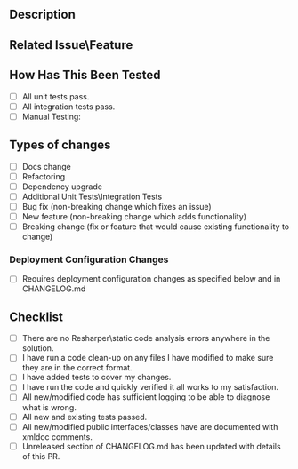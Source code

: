 <!--- Provide a general summary of your changes in the Title above -->

## Description
<!--- Describe your changes in detail -->

## Related Issue\Feature

<!--- Please link to the issue or feature: -->

## How Has This Been Tested

- [ ] All unit tests pass.
- [ ] All integration tests pass.
- [ ] Manual Testing: 
<!--- Please describe in detail how you tested your changes. -->
<!--- Include details of your testing environment, and the tests you ran to -->
<!--- see how your change affects other areas of the code, etc. -->

## Types of changes

<!--- What types of changes does your code introduce? Put an `x` in all the boxes that apply: -->
<!-- Note that you can just click these after submission and it will remember the tick for you -->

- [ ] Docs change
- [ ] Refactoring
- [ ] Dependency upgrade
- [ ] Additional Unit Tests\Integration Tests
- [ ] Bug fix (non-breaking change which fixes an issue)
- [ ] New feature (non-breaking change which adds functionality)
- [ ] Breaking change (fix or feature that would cause existing functionality to change)

### Deployment Configuration Changes

- [ ] Requires deployment configuration changes as specified below and in CHANGELOG.md

<!--- Insert Deployment configuration changes here -->

## Checklist

<!--- Go over all the following points, and put an `x` in all the boxes once they are true. -->
<!-- Note that you can just click these after submission and it will remember the tick for you -->

- [ ] There are no Resharper\static code analysis errors anywhere in the solution.
- [ ] I have run a code clean-up on any files I have modified to make sure they are in the correct format.
- [ ] I have added tests to cover my changes.
- [ ] I have run the code and quickly verified it all works to my satisfaction.
- [ ] All new/modified code has sufficient logging to be able to diagnose what is wrong.
- [ ] All new and existing tests passed.
- [ ] All new/modified public interfaces/classes have are documented with xmldoc comments.
- [ ] Unreleased section of CHANGELOG.md has been updated with details of this PR.
